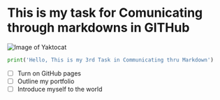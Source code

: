 # This is my task for Comunicating through markdowns in GITHub

![Image of Yaktocat](https://octodex.github.com/images/yaktocat.png)


```python
print('Hello, This is my 3rd Task in Communicating thru Markdown')
```

- [ ] Turn on GitHub pages
- [ ] Outline my portfolio
- [ ] Introduce myself to the world
